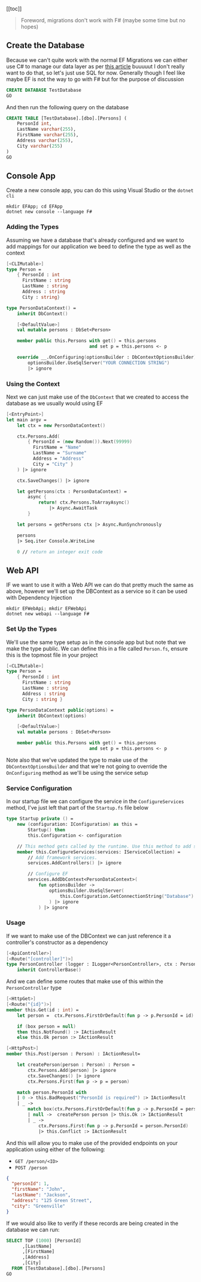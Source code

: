 [[toc]]


> Foreword, migrations don't work with F# (maybe some time but no hopes)

## Create the Database

Because we can't quite work with the normal EF Migrations we can either use C# to manage our data layer as per [this article](https://codeburst.io/creating-a-f-data-layer-using-entity-framework-core-746ec17d49e5) buuuuut I don't really want to do that, so let's just use SQL for now. Generally though I feel like maybe EF is not the way to go with F# but for the purpose of discussion

```sql
CREATE DATABASE TestDatabase
GO
```

And then run the following query on the database

```sql
CREATE TABLE [TestDatabase].[dbo].[Persons] (
    PersonId int,
    LastName varchar(255),
    FirstName varchar(255),
    Address varchar(255),
    City varchar(255)
)
GO
```

## Console App

Create a new console app, you can do this using Visual Studio or the `dotnet cli`

```
mkdir EFApp; cd EFApp
dotnet new console --language F#
```

### Adding the Types

Assuming we have a database that's already configured and we want to add mappings for our application we beed to define the type as well as the context

```fs
[<CLIMutable>]
type Person =
    { PersonId : int
      FirstName : string
      LastName : string
      Address : string
      City : string}

type PersonDataContext() =
    inherit DbContext()

    [<DefaultValue>]
    val mutable persons : DbSet<Person>

    member public this.Persons with get() = this.persons
                               and set p = this.persons <- p

    override __.OnConfiguring(optionsBuilder : DbContextOptionsBuilder) =
        optionsBuilder.UseSqlServer("YOUR CONNECTION STRING")
        |> ignore
```

### Using the Context

Next we can just make use of the `DbContext` that we created to access the database as we usually would using EF

```fs
[<EntryPoint>]
let main argv =
    let ctx = new PersonDataContext()

    ctx.Persons.Add(
        { PersonId = (new Random()).Next(99999)
          FirstName = "Name"
          LastName = "Surname"
          Address = "Address"
          City = "City" }
    ) |> ignore

    ctx.SaveChanges() |> ignore

    let getPersons(ctx : PersonDataContext) =
        async {
            return! ctx.Persons.ToArrayAsync()
                |> Async.AwaitTask
        }

    let persons = getPersons ctx |> Async.RunSynchronously

    persons
    |> Seq.iter Console.WriteLine

    0 // return an integer exit code
```

## Web API

IF we want to use it with a Web API we can do that pretty much the same as above, however we'll set up the DBContext as a service so it can be used with Dependency Injection

```
mkdir EFWebApi; mkdir EFWebApi
dotnet new webapi --language F#
```

### Set Up the Types

We'll use the same type setup as in the console app but but note that we make the type public. We can define this in a file called `Person.fs`, ensure this is the topmost file in your project

```fs
[<CLIMutable>]
type Person =
    { PersonId : int
      FirstName : string
      LastName : string
      Address : string
      City : string }

type PersonDataContext public(options) =
    inherit DbContext(options)

    [<DefaultValue>]
    val mutable persons : DbSet<Person>

    member public this.Persons with get() = this.persons
                               and set p = this.persons <- p
```

Note also that we've updated the type to make use of the `DbContextOptionsBuilder` and that we're not going to override the `OnConfiguring` method as we'll be using the service setup

### Service Configuration

In our startup file we can configure the service in the `ConfigureServices` method, I've just left that part of the `Startup.fs` file below

```fs
type Startup private () =
    new (configuration: IConfiguration) as this =
        Startup() then
        this.Configuration <- configuration

    // This method gets called by the runtime. Use this method to add services to the container.
    member this.ConfigureServices(services: IServiceCollection) =
        // Add framework services.
        services.AddControllers() |> ignore

        // Configure EF
        services.AddDbContext<PersonDataContext>(
            fun optionsBuilder ->
                optionsBuilder.UseSqlServer(
                    this.Configuration.GetConnectionString("Database")
                ) |> ignore
            ) |> ignore
```

### Usage

If we want to make use of the DBContext we can just reference it a controller's constructor as a dependency

```fs
[<ApiController>]
[<Route("[controller]")>]
type PersonController (logger : ILogger<PersonController>, ctx : PersonDataContext) =
    inherit ControllerBase()
```

And we can define some routes that make use of this within the `PersonController` type

```fs
[<HttpGet>]
[<Route("{id}")>]
member this.Get(id : int) =
    let person =  ctx.Persons.FirstOrDefault(fun p -> p.PersonId = id)

    if (box person = null)
    then this.NotFound() :> IActionResult
    else this.Ok person :> IActionResult

[<HttpPost>]
member this.Post(person : Person) : IActionResult=

    let createPerson(person : Person) : Person =
        ctx.Persons.Add(person) |> ignore
        ctx.SaveChanges() |> ignore
        ctx.Persons.First(fun p -> p = person)

    match person.PersonId with
    | 0 -> this.BadRequest("PersonId is required") :> IActionResult
    | _ ->
        match box(ctx.Persons.FirstOrDefault(fun p -> p.PersonId = person.PersonId)) with
        | null ->  createPerson person |> this.Ok :> IActionResult
        | _ ->
            ctx.Persons.First(fun p -> p.PersonId = person.PersonId)
            |> this.Conflict :> IActionResult
```

And this will allow you to make use of the provided endpoints on your application using either of the following:

- `GET /person/<ID>`
- `POST /person`

```json
{
  "personId": 1,
  "firstName": "John",
  "lastName": "Jackson",
  "address": "125 Green Street",
  "city": "Greenville"
}
```

If we would also like to verify if these records are being created in the database we can run:

```sql
SELECT TOP (1000) [PersonId]
      ,[LastName]
      ,[FirstName]
      ,[Address]
      ,[City]
  FROM [TestDatabase].[dbo].[Persons]
GO
```
